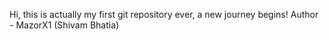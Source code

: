 Hi, this is actually my first git repository ever, a new journey begins!
Author - MazorX1   (Shivam Bhatia)
